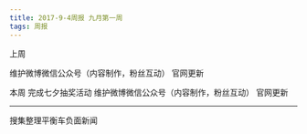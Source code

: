 ```yaml
---
title: 2017-9-4周报 九月第一周
tags: 周报
---
```

上周

维护微博微信公众号（内容制作，粉丝互动）
官网更新

本周
完成七夕抽奖活动
维护微博微信公众号（内容制作，粉丝互动）
官网更新

***
搜集整理平衡车负面新闻